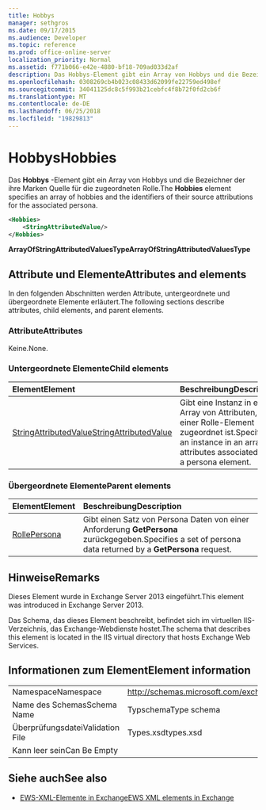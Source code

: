 ```yaml
---
title: Hobbys
manager: sethgros
ms.date: 09/17/2015
ms.audience: Developer
ms.topic: reference
ms.prod: office-online-server
localization_priority: Normal
ms.assetid: f771b066-e42e-4880-bf18-709ad033d2af
description: Das Hobbys-Element gibt ein Array von Hobbys und die Bezeichner der ihre Marken Quelle für die zugeordneten Rolle.
ms.openlocfilehash: 0308269cb4b023c08433d62099fe22759ed498ef
ms.sourcegitcommit: 34041125dc8c5f993b21cebfc4f8b72f0fd2cb6f
ms.translationtype: MT
ms.contentlocale: de-DE
ms.lasthandoff: 06/25/2018
ms.locfileid: "19829813"
---
```

# <a name="hobbies"></a><span data-ttu-id="c7ec7-103">Hobbys</span><span class="sxs-lookup"><span data-stu-id="c7ec7-103">Hobbies</span></span>

<span data-ttu-id="c7ec7-104">Das **Hobbys** -Element gibt ein Array von Hobbys und die Bezeichner der ihre Marken Quelle für die zugeordneten Rolle.</span><span class="sxs-lookup"><span data-stu-id="c7ec7-104">The **Hobbies** element specifies an array of hobbies and the identifiers of their source attributions for the associated persona.</span></span> 
  
```XML
<Hobbies>
    <StringAttributedValue/>
</Hobbies>
```

 <span data-ttu-id="c7ec7-105">**ArrayOfStringAttributedValuesType**</span><span class="sxs-lookup"><span data-stu-id="c7ec7-105">**ArrayOfStringAttributedValuesType**</span></span>
## <a name="attributes-and-elements"></a><span data-ttu-id="c7ec7-106">Attribute und Elemente</span><span class="sxs-lookup"><span data-stu-id="c7ec7-106">Attributes and elements</span></span>

<span data-ttu-id="c7ec7-107">In den folgenden Abschnitten werden Attribute, untergeordnete und übergeordnete Elemente erläutert.</span><span class="sxs-lookup"><span data-stu-id="c7ec7-107">The following sections describe attributes, child elements, and parent elements.</span></span>
  
### <a name="attributes"></a><span data-ttu-id="c7ec7-108">Attribute</span><span class="sxs-lookup"><span data-stu-id="c7ec7-108">Attributes</span></span>

<span data-ttu-id="c7ec7-109">Keine.</span><span class="sxs-lookup"><span data-stu-id="c7ec7-109">None.</span></span>
  
### <a name="child-elements"></a><span data-ttu-id="c7ec7-110">Untergeordnete Elemente</span><span class="sxs-lookup"><span data-stu-id="c7ec7-110">Child elements</span></span>

|<span data-ttu-id="c7ec7-111">**Element**</span><span class="sxs-lookup"><span data-stu-id="c7ec7-111">**Element**</span></span>|<span data-ttu-id="c7ec7-112">**Beschreibung**</span><span class="sxs-lookup"><span data-stu-id="c7ec7-112">**Description**</span></span>|
|:-----|:-----|
|[<span data-ttu-id="c7ec7-113">StringAttributedValue</span><span class="sxs-lookup"><span data-stu-id="c7ec7-113">StringAttributedValue</span></span>](stringattributedvalue.md) <br/> |<span data-ttu-id="c7ec7-114">Gibt eine Instanz in ein Array von Attributen, die einer Rolle-Element zugeordnet ist.</span><span class="sxs-lookup"><span data-stu-id="c7ec7-114">Specifies an instance in an array of attributes associated with a persona element.</span></span>  <br/> |
   
### <a name="parent-elements"></a><span data-ttu-id="c7ec7-115">Übergeordnete Elemente</span><span class="sxs-lookup"><span data-stu-id="c7ec7-115">Parent elements</span></span>

|<span data-ttu-id="c7ec7-116">**Element**</span><span class="sxs-lookup"><span data-stu-id="c7ec7-116">**Element**</span></span>|<span data-ttu-id="c7ec7-117">**Beschreibung**</span><span class="sxs-lookup"><span data-stu-id="c7ec7-117">**Description**</span></span>|
|:-----|:-----|
|[<span data-ttu-id="c7ec7-118">Rolle</span><span class="sxs-lookup"><span data-stu-id="c7ec7-118">Persona</span></span>](persona.md) <br/> |<span data-ttu-id="c7ec7-119">Gibt einen Satz von Persona Daten von einer Anforderung **GetPersona** zurückgegeben.</span><span class="sxs-lookup"><span data-stu-id="c7ec7-119">Specifies a set of persona data returned by a **GetPersona** request.</span></span>  <br/> |
   
## <a name="remarks"></a><span data-ttu-id="c7ec7-120">Hinweise</span><span class="sxs-lookup"><span data-stu-id="c7ec7-120">Remarks</span></span>

<span data-ttu-id="c7ec7-121">Dieses Element wurde in Exchange Server 2013 eingeführt.</span><span class="sxs-lookup"><span data-stu-id="c7ec7-121">This element was introduced in Exchange Server 2013.</span></span>
  
<span data-ttu-id="c7ec7-122">Das Schema, das dieses Element beschreibt, befindet sich im virtuellen IIS-Verzeichnis, das Exchange-Webdienste hostet.</span><span class="sxs-lookup"><span data-stu-id="c7ec7-122">The schema that describes this element is located in the IIS virtual directory that hosts Exchange Web Services.</span></span>
  
## <a name="element-information"></a><span data-ttu-id="c7ec7-123">Informationen zum Element</span><span class="sxs-lookup"><span data-stu-id="c7ec7-123">Element information</span></span>

|||
|:-----|:-----|
|<span data-ttu-id="c7ec7-124">Namespace</span><span class="sxs-lookup"><span data-stu-id="c7ec7-124">Namespace</span></span>  <br/> |http://schemas.microsoft.com/exchange/services/2006/types  <br/> |
|<span data-ttu-id="c7ec7-125">Name des Schemas</span><span class="sxs-lookup"><span data-stu-id="c7ec7-125">Schema Name</span></span>  <br/> |<span data-ttu-id="c7ec7-126">Typschema</span><span class="sxs-lookup"><span data-stu-id="c7ec7-126">Type schema</span></span>  <br/> |
|<span data-ttu-id="c7ec7-127">Überprüfungsdatei</span><span class="sxs-lookup"><span data-stu-id="c7ec7-127">Validation File</span></span>  <br/> |<span data-ttu-id="c7ec7-128">Types.xsd</span><span class="sxs-lookup"><span data-stu-id="c7ec7-128">types.xsd</span></span>  <br/> |
|<span data-ttu-id="c7ec7-129">Kann leer sein</span><span class="sxs-lookup"><span data-stu-id="c7ec7-129">Can Be Empty</span></span>  <br/> ||
   
## <a name="see-also"></a><span data-ttu-id="c7ec7-130">Siehe auch</span><span class="sxs-lookup"><span data-stu-id="c7ec7-130">See also</span></span>



- [<span data-ttu-id="c7ec7-131">EWS-XML-Elemente in Exchange</span><span class="sxs-lookup"><span data-stu-id="c7ec7-131">EWS XML elements in Exchange</span></span>](ews-xml-elements-in-exchange.md)

